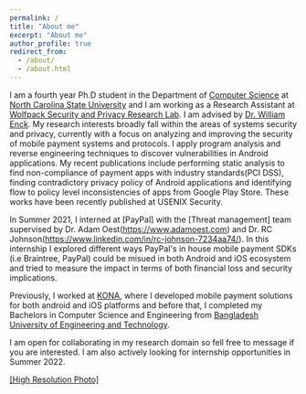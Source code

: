 ```yaml
---
permalink: /
title: "About me"
excerpt: "About me"
author_profile: true
redirect_from: 
  - /about/
  - /about.html
---
```



I am a fourth year Ph.D student in the Department of [Computer Science](https://www.csc.ncsu.edu) at [North Carolina State University](https://www.ncsu.edu) and I am working as a Research Assistant at [Wolfpack Security and Privacy Research Lab](https://wspr.csc.ncsu.edu). I am advised by [Dr. William Enck](https://www.enck.org). My research interests broadly fall within the areas of systems security and privacy, currently with a focus on analyzing and improving the security of mobile payment systems and protocols. I apply program analysis and reverse engineering techniques to discover vulnerabilities in Android applications. My recent publications include performing static analysis to find non-compliance of payment apps with industry standards(PCI DSS), finding contradictory privacy policy of Android applications and identifying flow to policy level inconsistencies of apps from Google Play Store. These works have been recently published at USENIX Security. 

In Summer 2021, I interned at [PayPal] with the [Threat management] team supervised by Dr. Adam Oest(https://www.adamoest.com) and Dr. RC Johnson(https://www.linkedin.com/in/rc-johnson-7234aa74/). In this internship I explored different ways PayPal's in house mobile payment SDKs (i.e Braintree, PayPal) could be misued in both Android and iOS ecosystem and tried to measure the impact in terms of both financial loss and security implications. 

Previously, I worked at [KONA](https://konai.com), where I developed mobile payment solutions for both android and iOS platforms and before that, I completed my Bachelors in Computer Science and Engineering from [Bangladesh University of Engineering and Technology](https://www.buet.ac.bd/web/). 

I am open for collaborating in my research domain so fell free to message if you are interested. 
I am also actively looking for internship opportunities in Summer 2022.

[\[High Resolution Photo\]](https://saminmahmud.com/images/full.jpg)
